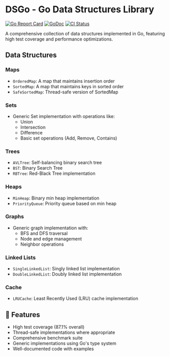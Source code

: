 # DSGo - Go Data Structures Library

[![Go Report Card](https://goreportcard.com/badge/github.com/jackbarry24/dsgo)](https://goreportcard.com/report/github.com/jackbarry24/dsgo)
[![GoDoc](https://godoc.org/github.com/jackbarry24/dsgo?status.svg)](https://godoc.org/github.com/jackbarry24/dsgo)
[![CI Status](https://github.com/jackbarry24/dsgo/workflows/DSGO%20Tests/badge.svg)](https://github.com/jackbarry24/dsgo/actions)

A comprehensive collection of data structures implemented in Go, featuring high test coverage and performance optimizations.

## Data Structures

### Maps
- `OrderedMap`: A map that maintains insertion order
- `SortedMap`: A map that maintains keys in sorted order
- `SafeSortedMap`: Thread-safe version of SortedMap

### Sets
- Generic Set implementation with operations like:
  - Union
  - Intersection
  - Difference
  - Basic set operations (Add, Remove, Contains)

### Trees
- `AVLTree`: Self-balancing binary search tree
- `BST`: Binary Search Tree
- `RBTree`: Red-Black Tree implementation

### Heaps
- `MinHeap`: Binary min heap implementation
- `PriorityQueue`: Priority queue based on min heap

### Graphs
- Generic graph implementation with:
  - BFS and DFS traversal
  - Node and edge management
  - Neighbor operations

### Linked Lists
- `SingleLinkedList`: Singly linked list implementation
- `DoubleLinkedList`: Doubly linked list implementation

### Cache
- `LRUCache`: Least Recently Used (LRU) cache implementation

## 🚀 Features

- High test coverage (87.1% overall)
- Thread-safe implementations where appropriate
- Comprehensive benchmark suite
- Generic implementations using Go's type system
- Well-documented code with examples
